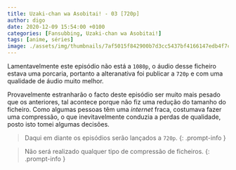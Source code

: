```yaml
---
title: Uzaki-chan wa Asobitai! - 03 [720p]
author: digo
date: 2020-12-09 15:54:00 +0100
categories: [Fansubbing, Uzaki-chan wa Asobitai!]
tags: [anime, séries]
image: ./assets/img/thumbnails/7af5015f842900b7d3cc5437bf4166147edb4f7c.jpeg
---
```


Lamentavelmente este episódio não está a `1080p`, o áudio desse ficheiro estava uma porcaria, portanto a alteranativa foi publicar a `720p` e com uma qualidade de áudio muito melhor.

Provavelmente estranharão o facto deste episódio ser muito mais pesado que os anteriores, tal acontece porque não fiz uma redução do tamanho do ficheiro. Como algumas pessoas têm uma *internet* fraca, costumava fazer uma compressão, o que inevitavelmente conduzia a perdas de qualidade, posto isto tomei algumas decisões. 

> Daqui em diante os episódios serão lançados a `720p`.
{: .prompt-info }

> Não será realizado qualquer tipo de compressão de ficheiros.
{: .prompt-info }